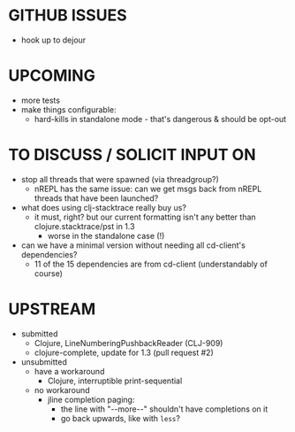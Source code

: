 # GITHUB ISSUES
- hook up to dejour

# UPCOMING
- more tests
- make things configurable:
  - hard-kills in standalone mode - that's dangerous & should be opt-out

# TO DISCUSS / SOLICIT INPUT ON
- stop all threads that were spawned (via threadgroup?)
  - nREPL has the same issue: can we get msgs back from nREPL threads that have been launched?
- what does using clj-stacktrace really buy us?
  - it must, right? but our current formatting isn't any better than clojure.stacktrace/pst in 1.3
    - worse in the standalone case (!)
- can we have a minimal version without needing all cd-client's dependencies?
  - 11 of the 15 dependencies are from cd-client (understandably of course)

# UPSTREAM
- submitted
  - Clojure, LineNumberingPushbackReader (CLJ-909)
  - clojure-complete, update for 1.3 (pull request #2)
- unsubmitted
  - have a workaround
    - Clojure, interruptible print-sequential
  - no workaround
    - jline completion paging:
      - the line with "--more--" shouldn't have completions on it
      - go back upwards, like with `less`?


